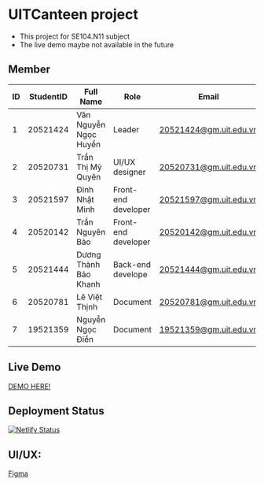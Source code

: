 # UITCanteen project
* This project for SE104.N11 subject
* The live demo maybe not available in the future
## Member
| ID  | StudentID | Full Name             | Role                | Email                  |
| --- | --------- | --------------------- | ------------------- | ---------------------- |
| 1   | 20521424  | Văn Nguyễn Ngọc Huyền | Leader              | 20521424@gm.uit.edu.vn |
| 2   | 20520731  | Trần Thị Mỹ Quyên     | UI/UX designer      | 20520731@gm.uit.edu.vn |
| 3   | 20521597  | Đinh Nhật Minh        | Front-end developer | 20521597@gm.uit.edu.vn |
| 4   | 20520142  | Trần Nguyên Bảo       | Front-end developer | 20520142@gm.uit.edu.vn |
| 5   | 20521444  | Dương Thành Bảo Khanh | Back-end develope   | 20521444@gm.uit.edu.vn |
| 6   | 20520781  | Lê Việt Thịnh         | Document            | 20520781@gm.uit.edu.vn |
| 7   | 19521359  | Nguyễn Ngọc Điền      | Document            | 19521359@gm.uit.edu.vn |

## Live Demo 
<a href = "https://canteen-uit.netlify.app/" >DEMO HERE!<a/>
## Deployment Status
[![Netlify Status](https://api.netlify.com/api/v1/badges/44598840-1a12-4b3d-a79f-a89d91d34db8/deploy-status)](https://app.netlify.com/sites/canteen-uit/deploys)
## UI/UX:
<a href= "https://www.figma.com/file/7wHCyY3gzzXv9KbBD4tzJZ/Canteen-UIT?node-id=0%3A1&t=OTmaYco2n1cqpwNs-0">Figma</a>
